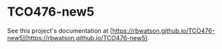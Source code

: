 # TCO476-new5

See this project's documentation at [https://rbwatson.github.io/TCO476-new5](https://rbwatson.github.io/TCO476-new5).
